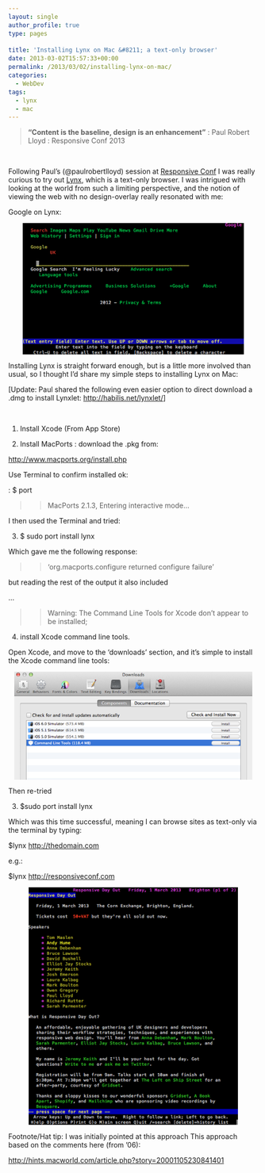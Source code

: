 ```yaml
---
layout: single
author_profile: true
type: pages

title: 'Installing Lynx on Mac &#8211; a text-only browser'
date: 2013-03-02T15:57:33+00:00
permalink: /2013/03/02/installing-lynx-on-mac/
categories:
  - WebDev
tags:
  - lynx
  - mac
---
```

> **&#8220;Content is the baseline, design is an enhancement&#8221;** : Paul Robert Lloyd : Responsive Conf 2013

&nbsp;

Following Paul&#8217;s (@paulrobertlloyd) session at [Responsive Conf](http://responsiveconf.com) I was really curious to try out [Lynx](http://en.wikipedia.org/wiki/Lynx_(web_browser)), which is a text-only browser. I was intrigued with looking at the world from such a limiting perspective, and the notion of viewing the web with no design-overlay really resonated with me:

Google on Lynx:

<img style="display: block; margin-left: auto; margin-right: auto; border: 0px;" title="Screen Shot 2013-03-02 at 13.12.30.png" alt="Google on Lynx" src="/images/allbsuploads/2013/03/Screen-Shot-2013-03-02-at-13.12.30.png" width="446" height="265" border="0" />

Installing Lynx is straight forward enough, but is a little more involved than usual, so I thought I&#8217;d share my simple steps to installing Lynx on Mac:

[Update: Paul shared the following even easier option to direct download a .dmg to install Lynxlet: <a title="http://habilis.net/lynxlet/" href="http://habilis.net/lynxlet/" target="_blank">http://habilis.net/lynxlet/</a>]

&nbsp;

1) Install Xcode (From App Store)

2) Install MacPorts : download the .pkg from:

<http://www.macports.org/install.php>

Use Terminal to confirm installed ok:

: $ port

>> MacPorts 2.1.3, Entering interactive mode&#8230;

I then used the Terminal and tried:

3) $ sudo port install lynx

Which gave me the following response:

>> &#8216;org.macports.configure returned configure failure&#8217;

but reading the rest of the output it also included

&#8230;

>> Warning: The Command Line Tools for Xcode don&#8217;t appear to be installed;

4) install Xcode command line tools.

Open Xcode, and move to the &#8216;downloads&#8217; section, and it&#8217;s simple to install the Xcode command line tools:

<img style="display: block; margin-left: auto; margin-right: auto; border: 0px;" title="Screen Shot 2013-03-02 at 12.52.28.png" alt="Xcode command line tools" src="/images/allbsuploads/2013/03/Screen-Shot-2013-03-02-at-12.52.28.png" width="480" height="218" border="0" />

Then re-tried

3) $sudo port install lynx

Which was this time successful, meaning I can browse sites as text-only via the terminal by typing:

$lynx http://thedomain.com

e.g.:

$lynx http://responsiveconf.com

<img style="display: block; margin-left: auto; margin-right: auto; border: 0px;" title="Screen Shot 2013-03-02 at 15.55.17.png" alt="Lynx: Responsive Conf Site" src="/images/allbsuploads/2013/03/Screen-Shot-2013-03-02-at-15.55.17.png" width="422" height="480" border="0" />

Footnote/Hat tip: I was initially pointed at this approach This approach based on the comments here (from &#8217;06):

<http://hints.macworld.com/article.php?story=20001105230841401>
